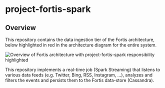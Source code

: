 # project-fortis-spark

## Overview

This repository contains the data ingestion tier of the Fortis architecture,
below highlighted in red in the architecture diagram for the entire system.

![Overview of Fortis architecture with project-fortis-spark responsibility highlighted](https://user-images.githubusercontent.com/1086421/34999220-32304984-faaf-11e7-855e-c2d52244992d.png)

This repository implements a real-time job (Spark Streaming) that listens to
various data feeds (e.g. Twitter, Bing, RSS, Instagram, ...), analyzes and
filters the events and persists them to the Fortis data-store (Cassandra).
